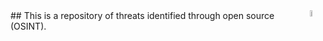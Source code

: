 


<img align="right" img src="https://github.com/jmpshell/ThreatFeeds/blob/master/assets/osintlogo.png" width="5%" height="5%" alt="Osint Logo"> 
## This is a repository of threats identified through open source (OSINT).  
